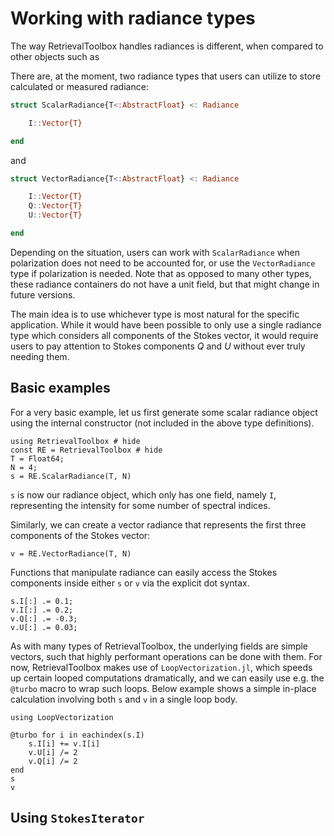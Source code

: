 # Working with radiance types

The way RetrievalToolbox handles radiances is different, when compared to other objects such as


There are, at the moment, two radiance types that users can utilize to store calculated or measured radiance:

```julia
struct ScalarRadiance{T<:AbstractFloat} <: Radiance

    I::Vector{T}

end
```

and

```julia
struct VectorRadiance{T<:AbstractFloat} <: Radiance

    I::Vector{T}
    Q::Vector{T}
    U::Vector{T}

end
```

Depending on the situation, users can work with `ScalarRadiance` when polarization does not need to be accounted for, or use the `VectorRadiance` type if polarization is needed. Note that as opposed to many other types, these radiance containers do not have a unit field, but that might change in future versions.

The main idea is to use whichever type is most natural for the specific application. While it would have been possible to only use a single radiance type which considers all components of the Stokes vector, it would require users to pay attention to Stokes components *Q* and *U* without ever truly needing them.



## Basic examples

For a very basic example, let us first generate some scalar radiance object using the internal constructor (not included in the above type definitions).

```@repl rad
using RetrievalToolbox # hide
const RE = RetrievalToolbox # hide
T = Float64;
N = 4;
s = RE.ScalarRadiance(T, N)
```

`s` is now our radiance object, which only has one field, namely `I`, representing the intensity for some number of spectral indices.

Similarly, we can create a vector radiance that represents the first three components of the Stokes vector:

```@repl rad; continued = true
v = RE.VectorRadiance(T, N)
```

Functions that manipulate radiance can easily access the Stokes components inside either `s` or `v` via the explicit dot syntax.

```@repl rad; continued = true
s.I[:] .= 0.1;
v.I[:] .= 0.2;
v.Q[:] .= -0.3;
v.U[:] .= 0.03;
```



As with many types of RetrievalToolbox, the underlying fields are simple vectors, such that highly performant operations can be done with them. For now, RetrievalToolbox makes use of `LoopVectorization.jl`, which speeds up certain looped computations dramatically, and we can easily use e.g. the `@turbo` macro to wrap such loops. Below example shows a simple in-place calculation involving both `s` and `v` in a single loop body.

```@repl rad; continued = true
using LoopVectorization

@turbo for i in eachindex(s.I)
    s.I[i] += v.I[i]
    v.U[i] /= 2
    v.Q[i] /= 2
end
s
v
```


## Using `StokesIterator`